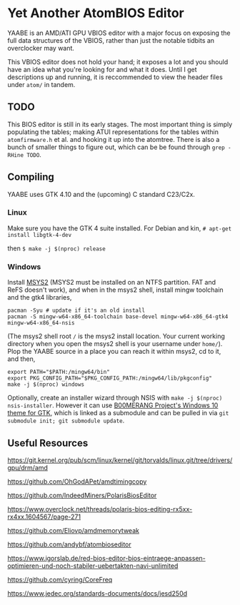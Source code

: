 # Yet Another AtomBIOS Editor

YAABE is an AMD/ATI GPU VBIOS editor with a major focus on exposing the full
data structures of the VBIOS, rather than just the notable tidbits an
overclocker may want.

This VBIOS editor does not hold your hand; it exposes a lot and you should have
an idea what you're looking for and what it does. Until I get descriptions up
and running, it is reccommended to view the header files under `atom/` in tandem.

## TODO

This BIOS editor is still in its early stages. The most important thing is
simply populating the tables; making ATUI representations for the tables within
`atomfirmware.h` et al. and hooking it up into the atomtree. There is also a
bunch of smaller things to figure out, which can be be found through
`grep -RHine TODO`.

## Compiling

YAABE uses GTK 4.10 and the (upcoming) C standard C23/C2x. 

### Linux

Make sure you have the GTK 4 suite installed. For Debian and kin,
`# apt-get install libgtk-4-dev`

then `$ make -j $(nproc) release`

### Windows

Install [MSYS2](https://www.msys2.org) (MSYS2 must be installed on an NTFS partition.
FAT and ReFS doesn't work), and when in the msys2 shell, install mingw toolchain and
the gtk4 libraries, 

```shell
pacman -Syu # update if it's an old install
pacman -S mingw-w64-x86_64-toolchain base-devel mingw-w64-x86_64-gtk4 mingw-w64-x86_64-nsis
```

(The msys2 shell root `/` is the msys2 install location. Your current working directory
when you open the msys2 shell is your username under `home/`). Plop the YAABE source in
a place you can reach it within msys2, cd to it, and then,

```shell
export PATH="$PATH:/mingw64/bin"
export PKG_CONFIG_PATH="$PKG_CONFIG_PATH:/mingw64/lib/pkgconfig"
make -j $(nproc) windows
```

Optionally, create an installer wizard through NSIS with
`make -j $(nproc) nsis-installer`. However it can use
[B00MERANG Project's Windows 10 theme for GTK](https://github.com/B00merang-Project/Windows-10), 
which is linked as a submodule and can be pulled in via `git submodule init; git submodule update`.

## Useful Resources

https://git.kernel.org/pub/scm/linux/kernel/git/torvalds/linux.git/tree/drivers/gpu/drm/amd

https://github.com/OhGodAPet/amdtimingcopy

https://github.com/IndeedMiners/PolarisBiosEditor

https://www.overclock.net/threads/polaris-bios-editing-rx5xx-rx4xx.1604567/page-271

https://github.com/Eliovp/amdmemorytweak

https://github.com/andybf/atombioseditor

https://www.igorslab.de/red-bios-editor-bios-eintraege-anpassen-optimieren-und-noch-stabiler-uebertakten-navi-unlimited

https://github.com/cyring/CoreFreq

https://www.jedec.org/standards-documents/docs/jesd250d
